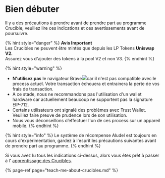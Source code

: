 # Bien débuter

Il y a des précautions à prendre avant de prendre part au programme Crucible, veuillez lire ces indications et ces avertissements avant de poursuivre.

{% hint style="danger" %}
**Avis Important**  
Les Crucibles ne peuvent être mintés que depuis les LP Tokens **Uniswap V2**.  
Assurez vous d'ajouter des tokens à la pool V2 et non V3.
{% endhint %}

{% hint style="warning" %}
* **N'utilisez pas** le navigateur Brave![](../.gitbook/assets/brave.png)car il n'est pas compatible avec le process actuel. Votre transaction échouera et entrainera la perte de vos frais de transaction.
* A ce stade, nous ne recommandons pas l'utilisation d'un wallet hardware car actuellement beaucoup ne supportent pas la signature EIP-712.
* Certains utilisateurs ont signalé des problèmes avec Trust Wallet. Veuillez faire preuve de prudence lors de son utilisation.
* Nous vous déconseillons d’effectuer l'un de ces process sur un appareil mobile.
{% endhint %}

{% hint style="info" %}
Le système de récompense Aludel est toujours en cours d'expérimentation, gardez à l'esprit les précautions suivantes avant de prendre part au programme.
{% endhint %}

Si vous avez lu tous les indications ci-dessus, alors vous êtes prêt à passer à l' [apprentissage des Crucibles](teach-me-about-crucibles.md).

{% page-ref page="teach-me-about-crucibles.md" %}



